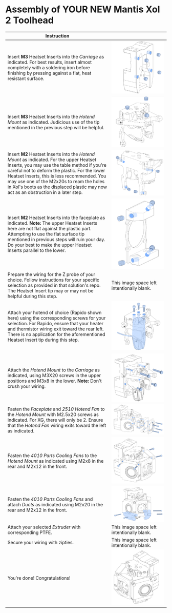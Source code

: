 # Assembly of YOUR NEW Mantis Xol 2 Toolhead

| Instruction |   |
| ------------ | ------------ |
| Insert **M3** Heatset Inserts into the *Carriage* as indicated. For best results, insert almost completely with a soldering iron before finishing by pressing against a flat, heat resistant surface. |  ![Carriage M3 Heatsets](/Images/Assembly/carriagem3heatset.png "Carriage M3 Heatsets") |
| Insert **M3** Heatset Inserts into the *Hotend Mount* as indicated. Judicious use of the tip mentioned in the previous step will be helpful. | ![Hotend Mount M3 Heatsets](/Images/Assembly/hotendmountm3heatset.png "Hotend Mount M3 Heatsets")  |
| Insert **M2** Heatset Inserts into the *Hotend Mount* as indicated. For the upper Heatset Inserts, you may use the table method if you're careful not to deform the plastic. For the lower Heatset Inserts, this is less recommended. You may use one of the M2x20s to ream the holes in Xol's boots as the displaced plastic may now act as an obstruction in a later step. |  ![Hotend Mount M2 Heatsets](/Images/Assembly/hotendmountm2heatset.png "Hotend Mount M2 Heatsets")  |
| Insert **M2** Heatset Inserts into the faceplate as indicated. **Note:** The upper Heatset Inserts here are not flat against the plastic part. Attempting to use the flat surface tip mentioned in previous steps will ruin your day. Do your best to make the upper Heatset Inserts parallel to the lower. |  ![Front Plate M2 Heatsets](/Images/Assembly/frontplatem2heatsets.png "Front Plate M2 Heatsets")  |
| Prepare the wiring for the Z probe of your choice. Follow instructions for your specific selection as provided in that solution's repo. The Heatset Insert tip may or may not be helpful during this step. | This image space left intentionally blank.  |
| Attach your hotend of choice (Rapido shown here) using the corresponding screws for your selection. For Rapido, ensure that your heater and thermistor wiring exit toward the rear left. There is no application for the aforementioned Heatset Insert tip during this step. |  ![Hotend Install](/Images/Assembly/hotendinstall.png "Hotend Install") |
| Attach the *Hotend Mount* to the *Carriage* as indicated, using M3X20 screws in the upper positions and M3x8 in the lower. **Note:** Don't crush your wiring. | ![Hotend Mount to Carriage](/Images/Assembly/hotendmounttocarriage.png "Hotend Mount to Carriage")  |
| Fasten the *Faceplate* and *2510 Hotend Fan* to the *Hotend Mount* with M2.5x20 screws as indicated. For XG, there will only be 2. Ensure that the *Hotend Fan* wiring exits toward the left as indicated. |   ![Front Plate Assembly](/Images/Assembly/frontplateassembly.png "Front Plate Assembly") |
| Fasten the *4010 Parts Cooling Fans* to the *Hotend Mount* as indicated using M2x8 in the rear and M2x12 in the front.  |   ![Top Blower Screws](/Images/Assembly/topblowerscrews.png "Top Blower Screws")  |
| Fasten the *4010 Parts Cooling Fans* and attach *Ducts* as indicated using M2x20 in the rear and M2x12 in the front.  |   ![Bottom Blower Screws and Duct Install](/Images/Assembly/ductinstall.png "Bottom Blower Screws and Duct Install")  |
| Attach your selected *Extruder* with corresponding PTFE.  | This image space left intentionally blank.  |
| Secure your wiring with zipties.  | This image space left intentionally blank.  |
| You're done! Congratulations!  |  ![45 Degree Preview](/Images/Assembly/45degreeview1.png "45 Degree Preview") |